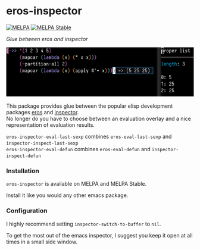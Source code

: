 # eros-inspector

[![MELPA](https://melpa.org/packages/eros-inspector-badge.svg)](https://melpa.org/#/eros-inspector)
[![MELPA Stable](https://stable.melpa.org/packages/eros-inspector-badge.svg)](https://stable.melpa.org/#/eros-inspector)

*Glue between eros and inspector*

<img src="./demo.png" alt="demo image" title="Modus Vivendi & Iosevka btw">

This package provides glue between the popular elisp development packages [eros](https://github.com/xiongtx/eros) and [inspector](https://github.com/mmontone/emacs-inspector). \
No longer do you have to choose between an evaluation overlay and a nice representation of evaluation results.

`eros-inspector-eval-last-sexp` combines `eros-eval-last-sexp` and `inspector-inspect-last-sexp` \
`eros-inspector-eval-defun` combines `eros-eval-defun` and `inspector-inspect-defun`

### Installation

`eros-inspector` is available on MELPA and MELPA Stable.

Install it like you would any other emacs package.

### Configuration

I highly recommend setting `inspector-switch-to-buffer` to `nil`.

To get the most out of the emacs inspector, I suggest you keep it open at all times in a small side window.
